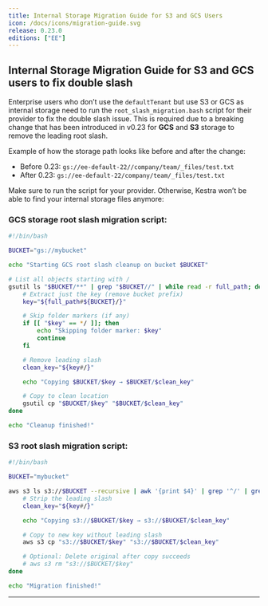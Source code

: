 ```yaml
---
title: Internal Storage Migration Guide for S3 and GCS Users
icon: /docs/icons/migration-guide.svg
release: 0.23.0
editions: ["EE"]
---
```


## Internal Storage Migration Guide for S3 and GCS users to fix double slash

Enterprise users who don’t use the `defaultTenant` but use S3 or GCS as internal storage need to run the `root_slash_migration.bash` script for their provider to fix the double slash issue. This is required due to a breaking change that has been introduced in v0.23 for **GCS** and **S3** storage to remove the leading root slash. 

Example of how the storage path looks like before and after the change:

- Before 0.23: `gs://ee-default-22//company/team/_files/test.txt`
- After 0.23: `gs://ee-default-22/company/team/_files/test.txt`

Make sure to run the script for your provider. Otherwise, Kestra won’t be able to find your internal storage files anymore:

### GCS storage root slash migration script:

```bash
#!/bin/bash

BUCKET="gs://mybucket"

echo "Starting GCS root slash cleanup on bucket $BUCKET"

# List all objects starting with /
gsutil ls "$BUCKET/**" | grep "$BUCKET//" | while read -r full_path; do
    # Extract just the key (remove bucket prefix)
    key="${full_path#${BUCKET}/}"

    # Skip folder markers (if any)
    if [[ "$key" == */ ]]; then
        echo "Skipping folder marker: $key"
        continue
    fi

    # Remove leading slash
    clean_key="${key#/}"

    echo "Copying $BUCKET/$key → $BUCKET/$clean_key"

    # Copy to clean location
    gsutil cp "$BUCKET/$key" "$BUCKET/$clean_key"
done

echo "Cleanup finished!"
```

### S3 root slash migration script:

```bash
#!/bin/bash

BUCKET="mybucket"

aws s3 ls s3://$BUCKET --recursive | awk '{print $4}' | grep '^/' | grep -v '/$' | while read -r key; do
    # Strip the leading slash
    clean_key="${key#/}"

    echo "Copying s3://$BUCKET/$key → s3://$BUCKET/$clean_key"

    # Copy to new key without leading slash
    aws s3 cp "s3://$BUCKET/$key" "s3://$BUCKET/$clean_key"

    # Optional: Delete original after copy succeeds
    # aws s3 rm "s3://$BUCKET/$key"
done

echo "Migration finished!"
```

---
